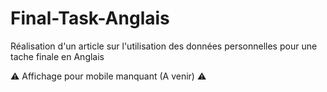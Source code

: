 # Final-Task-Anglais
Réalisation d'un article sur l'utilisation des données personnelles pour une tache finale en Anglais

⚠ Affichage pour mobile manquant (A venir) ⚠
